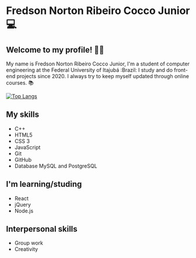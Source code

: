 # Fredson Norton Ribeiro Cocco Junior 💻

## Welcome to my profile! 👨‍💻 

My name is Fredson Norton Ribeiro Cocco Junior, I'm a student of computer engineering at the Federal University of Itajubá :Brazil: I study and do front-end projects since 2020. I always try to keep myself updated through online courses. 📚

[![Top Langs](https://github-readme-stats.vercel.app/api/top-langs/?username=fredsonjr&layout=compact)](https://github.com/anuraghazra/github-readme-stats)

## My skills 
- C++
- HTML5
- CSS 3
- JavaScript
- Git
- GitHub
- Database MySQL and PostgreSQL

## I'm learning/studing
- React
- jQuery
- Node.js

## Interpersonal skills
- Group work
- Creativity


<!--
**fredsonjr/fredsonjr** is a ✨ _special_ ✨ repository because its `README.md` (this file) appears on your GitHub profile.



Here are some ideas to get you started:

- 🔭 I’m currently working on ...
- 🌱 I’m currently learning ...
- 👯 I’m looking to collaborate on ...
- 🤔 I’m looking for help with ...
- 💬 Ask me about ...
- 📫 How to reach me: ...
- 😄 Pronouns: ...
- ⚡ Fun fact: ...
-->
